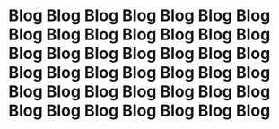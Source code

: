 # Blog Blog Blog Blog Blog Blog Blog Blog Blog Blog Blog Blog Blog Blog Blog Blog Blog Blog Blog Blog Blog Blog Blog Blog Blog Blog Blog Blog Blog Blog Blog Blog Blog Blog Blog Blog Blog Blog Blog Blog Blog Blog
